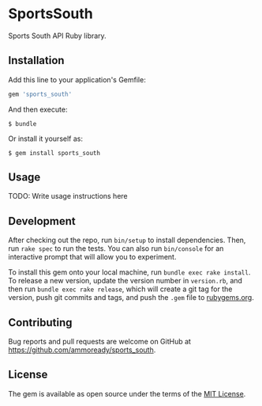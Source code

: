 # SportsSouth

Sports South API Ruby library.

## Installation

Add this line to your application's Gemfile:

```ruby
gem 'sports_south'
```

And then execute:

    $ bundle

Or install it yourself as:

    $ gem install sports_south

## Usage

TODO: Write usage instructions here

## Development

After checking out the repo, run `bin/setup` to install dependencies. Then, run `rake spec` to run the tests. You can also run `bin/console` for an interactive prompt that will allow you to experiment.

To install this gem onto your local machine, run `bundle exec rake install`. To release a new version, update the version number in `version.rb`, and then run `bundle exec rake release`, which will create a git tag for the version, push git commits and tags, and push the `.gem` file to [rubygems.org](https://rubygems.org).

## Contributing

Bug reports and pull requests are welcome on GitHub at https://github.com/ammoready/sports_south.


## License

The gem is available as open source under the terms of the [MIT License](http://opensource.org/licenses/MIT).

